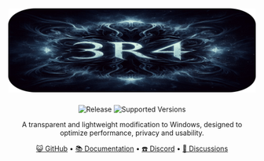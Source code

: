 <h1 align="center">
  <a href="https://github.com/3R4-TBNKZ" target="_blank"><img src="https://github.com/3R4-TBNKZ/Book-s/blob/main/static/image/preview-banner-v1.png" alt="3R4" width="800"></a>
</h1>
  <p align="center">
    <img alt="Release" src="https://img.shields.io/badge/Release-V1.0-blue
    " />
    <img alt="Supported Versions" src="https://img.shields.io/badge/Windows%2011%20%26%2010-1a91ff?style=for-the-badge&logo=windows" />
  </p>
<p align="center">A transparent and lightweight modification to Windows, designed to optimize performance, privacy and usability.</p>

<p align="center">
  <a href="https://github.com/3R4-TBNKZ" target="_blank">😺 GitHub</a>
  •
  <a href="" target="_blank">📚 Documentation</a>
  •
  <a href="https://discord.gg/gjUJHeguN6" target="_blank">☎️ Discord</a>
  •
  <a href="" target="_blank">💬 Discussions</a>
</p>